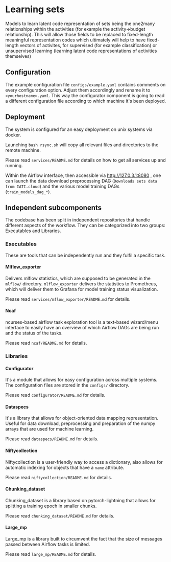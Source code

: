 # Learning sets

Models to learn latent code representation of sets being the one2many relationships within the activities (for example 
the activity->budget relationship). This will allow those fields to be replaced to fixed-length meaningful representation
codes which ultimately will help to have fixed-length vectors of activites, for supervised (for example classification) 
or unsupervised learning (learning latent code representations of activities themselves)

## Configuration

The example configuration file `configs/example.yaml` contains comments on every configuration option.
Adjust them accordingly and rename it to `<yourhostname>.yaml`. This way the configurator component is going to
read a different configuration file according to which machine it's been deployed.

## Deployment

The system is configured for an easy deployment on unix systems via docker.

Launching `bash rsync.sh` will copy all relevant files and directories to the remote machine.

Please read `services/README.md` for details on how to get all services up and running.

Within the Airflow interface, then accessible via http://127.0.3.1:8080 , one can launch the data download preprocessing DAG
(`Downloads sets data from IATI.cloud`) and the various model training DAGs
(`train_models_dag_*`).


## Independent subcomponents

The codebase has been split in independent repositories that handle different aspects of the workflow. They can be 
categorized into two groups: Executables and Libraries.

### Executables

These are tools that can be independently run and they fulfil a specific task.

#### Mlflow_exporter

Delivers mlflow statistics, which are supposed to be generated in the `mlflow/` directory. 
`mlflow_exporter` delivers the statistics to Prometheus, which will deliver them  to Grafana for model training 
status visualization.

Please read `services/mflow_exporter/README.md` for details.

#### Ncaf

ncurses-based airflow task exploration tool is a text-based wizard/menu interface to easily have an overview of which
Airflow DAGs are being run and the status of the tasks.

Please read `ncaf/README.md` for details.

### Libraries

#### Configurator

It's a module that allows for easy configuration across multiple systems.
The configuration files are stored in the `configs/` directory.

Please read `configurator/README.md` for details.

#### Dataspecs

It's a library that allows for object-oriented data mapping representation. Useful for data download, preprocessing
and preparation of the numpy arrays that are used for machine learning.

Please read `dataspecs/README.md` for details.

#### Niftycollection

Niftycollection is a user-friendly way to access a dictionary, also allows for automatic indexing
for objects that have a `name` attribute.

Please read `niftycollection/README.md` for details.

#### Chunking_dataset

Chunking_dataset is a library based on pytorch-lightning that allows for splitting a training epoch in smaller chunks.

Please read `chunking_dataset/README.md` for details.

#### Large_mp

Large_mp is a library built to circumvent the fact that the size of messages passed between Airflow tasks is limited.

Please read `large_mp/README.md` for details.